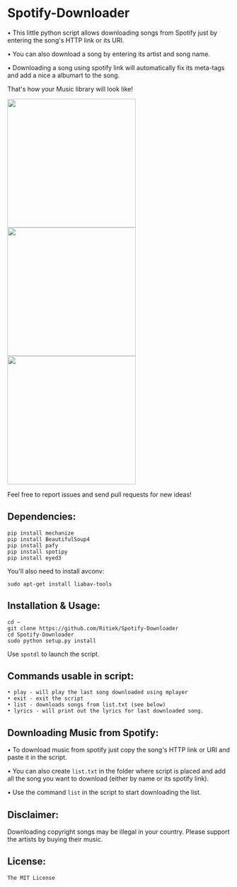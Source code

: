 # Spotify-Downloader

• This little python script allows downloading songs from Spotify just by entering the song's HTTP link or its URI.

• You can also download a song by entering its artist and song name.

• Downloading a song using spotify link will automatically fix its meta-tags and add a nice a albumart to the song.

That's how your Music library will look like!

<img src="http://i.imgur.com/Gpch7JI.png" width="290">
<img src="http://i.imgur.com/5vhk3HY.png" width="290">
<img src="http://i.imgur.com/RDTCCST.png" width="290">

Feel free to report issues and send pull requests for new ideas!

## Dependencies:

```
pip install mechanize
pip install BeautifulSoup4
pip install pafy
pip install spotipy
pip install eyed3
```

You'll also need to install avconv:
```
sudo apt-get install liabav-tools
```

## Installation & Usage:
```
cd ~
git clone https://github.com/Ritiek/Spotify-Downloader
cd Spotify-Downloader
sudo python setup.py install
```
Use ```spotdl``` to launch the script.

## Commands usable in script:
```
• play - will play the last song downloaded using mplayer
• exit - exit the script
• list - downloads songs from list.txt (see below)
• lyrics - will print out the lyrics for last downloaded song.
```

## Downloading Music from Spotify:

• To download music from spotify just copy the song's HTTP link or URI and paste it in the script.

• You can also create ```list.txt``` in the folder where script is placed and add all the song you want to download (either by name or its spotify link).

• Use the command ```list``` in the script to start downloading the list.

## Disclaimer:

Downloading copyright songs may be illegal in your country. Please support the artists by buying their music.

## License:

```The MIT License```
